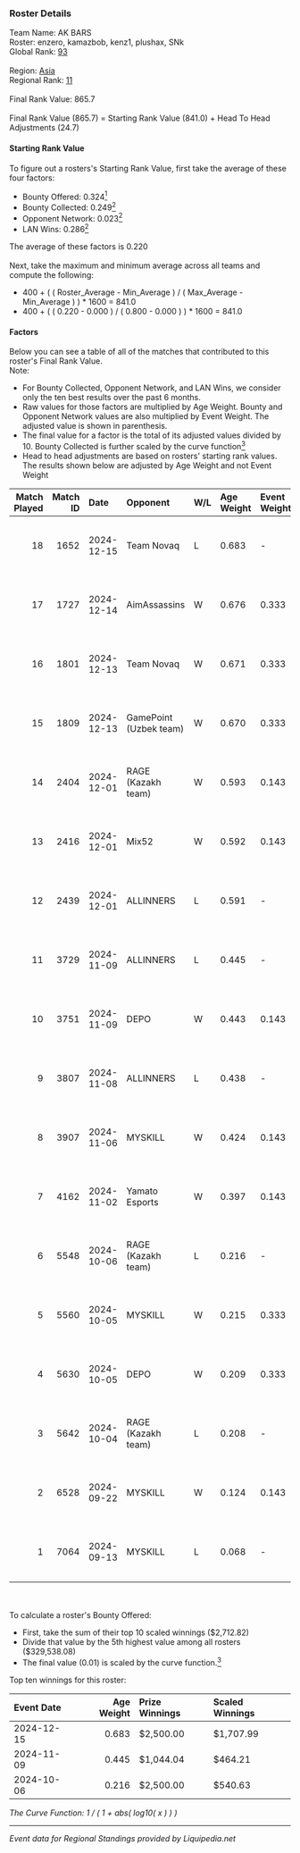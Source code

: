 ### Roster Details<br />
Team Name: AK BARS<br />
Roster: enzero, kamazbob, kenz1, plushax, SNk<br />
Global Rank: [93](../standings_global.md)<br />
<br />
Region: [Asia]( ../standings_asia.md)<br />
Regional Rank: [11]( ../standings_asia.md)<br />
<br />
Final Rank Value:  865.7<br />
<br />
Final Rank Value (865.7) = Starting Rank Value (841.0) + Head To Head Adjustments (24.7)<br />

#### Starting Rank Value<br />
To figure out a rosters's Starting Rank Value, first take the average of these four factors:<br />
- Bounty Offered: 0.324[<sup>1</sup>](#table2)
- Bounty Collected: 0.249[<sup>2</sup>](#table1)
- Opponent Network: 0.023[<sup>2</sup>](#table1)
- LAN Wins: 0.286[<sup>2</sup>](#table1)

The average of these factors is 0.220<br />
<br />
Next, take the maximum and minimum average across all teams and compute the following:<br />
- 400 + ( ( Roster_Average - Min_Average ) / ( Max_Average - Min_Average ) ) * 1600 = 841.0
- 400 + ( ( 0.220 - 0.000 ) / ( 0.800 - 0.000 ) ) * 1600 = 841.0


#### Factors<br />
Below you can see a table of all of the matches that contributed to this roster's Final Rank Value.<br />
Note:<br />

- For Bounty Collected, Opponent Network, and LAN Wins, we consider only the ten best results over the past 6 months.
- Raw values for those factors are multiplied by Age Weight. Bounty and Opponent Network values are also multiplied by Event Weight. The adjusted value is shown in parenthesis.
- The final value for a factor is the total of its adjusted values divided by 10. Bounty Collected is further scaled by the curve function[<sup>3</sup>](#curveFunction)
- Head to head adjustments are based on rosters' starting rank values. The results shown below are adjusted by Age Weight and not Event Weight
<span id="table1"></span><br />


| Match Played | Match ID | Date       | Opponent               | W/L | Age Weight | Event Weight | Bounty Collected | Opponent Network | LAN Wins  | H2H Adj. | Roster                                |
| -: | -: | :- | :- | :- | :- | :- | :- | :- | :- | -: | :- |
|           18 |     1652 | 2024-12-15 | Team Novaq             | L   | 0.683      | -            | -                | -                | -         |    -4.48 | enzero, kamazbob, kenz1, plushax, SNk |
|           17 |     1727 | 2024-12-14 | AimAssassins           | W   | 0.676      | 0.333        | 0.004 (0.001)    | 0.238 (0.054)    | 1 (0.676) |    13.19 | enzero, kamazbob, kenz1, plushax, SNk |
|           16 |     1801 | 2024-12-13 | Team Novaq             | W   | 0.671      | 0.333        | 0.030 (0.007)    | 0.393 (0.088)    | 1 (0.671) |    17.13 | enzero, kamazbob, kenz1, plushax, SNk |
|           15 |     1809 | 2024-12-13 | GamePoint (Uzbek team) | W   | 0.670      | 0.333        | -                | 0.038 (0.009)    | 1 (0.670) |     4.96 | enzero, kamazbob, kenz1, plushax, SNk |
|           14 |     2404 | 2024-12-01 | RAGE (Kazakh team)     | W   | 0.593      | 0.143        | 0.005 (0.000)    | 0.179 (0.015)    | 0 (0.000) |     8.63 | enzero, kamazbob, kenz1, plushax, SNk |
|           13 |     2416 | 2024-12-01 | Mix52                  | W   | 0.592      | 0.143        | 0.002 (0.000)    | 0.063 (0.005)    | 0 (0.000) |     7.38 | enzero, kamazbob, kenz1, plushax, SNk |
|           12 |     2439 | 2024-12-01 | ALLINNERS              | L   | 0.591      | -            | -                | -                | -         |   -12.38 | enzero, kamazbob, kenz1, plushax, SNk |
|           11 |     3729 | 2024-11-09 | ALLINNERS              | L   | 0.445      | -            | -                | -                | -         |    -9.06 | arun, enzero, kamazbob, kenz1, Yaqk   |
|           10 |     3751 | 2024-11-09 | DEPO                   | W   | 0.443      | 0.143        | 0.006 (0.000)    | 0.291 (0.018)    | 0 (0.000) |     5.77 | arun, enzero, kamazbob, kenz1, Yaqk   |
|            9 |     3807 | 2024-11-08 | ALLINNERS              | L   | 0.438      | -            | -                | -                | -         |    -9.14 | arun, enzero, kamazbob, kenz1, Yaqk   |
|            8 |     3907 | 2024-11-06 | MYSKILL                | W   | 0.424      | 0.143        | 0.002 (0.000)    | 0.127 (0.008)    | 0 (0.000) |     3.73 | arun, enzero, kamazbob, kenz1, Yaqk   |
|            7 |     4162 | 2024-11-02 | Yamato Esports         | W   | 0.397      | 0.143        | 0.000 (0.000)    | -                | 0 (0.000) |     1.74 | arun, enzero, kamazbob, kenz1, Yaqk   |
|            6 |     5548 | 2024-10-06 | RAGE (Kazakh team)     | L   | 0.216      | -            | -                | -                | -         |    -3.52 | enzero, kade0, kamazbob, kenz1, SNk   |
|            5 |     5560 | 2024-10-05 | MYSKILL                | W   | 0.215      | 0.333        | 0.002 (0.000)    | 0.127 (0.009)    | 1 (0.215) |     1.90 | enzero, kade0, kamazbob, kenz1, SNk   |
|            4 |     5630 | 2024-10-05 | DEPO                   | W   | 0.209      | 0.333        | 0.006 (0.000)    | 0.291 (0.020)    | 1 (0.209) |     2.71 | enzero, kade0, kamazbob, kenz1, SNk   |
|            3 |     5642 | 2024-10-04 | RAGE (Kazakh team)     | L   | 0.208      | -            | -                | -                | -         |    -3.43 | enzero, kade0, kamazbob, kenz1, SNk   |
|            2 |     6528 | 2024-09-22 | MYSKILL                | W   | 0.124      | 0.143        | 0.002 (0.000)    | 0.127 (0.002)    | -         |     1.09 | enzero, kade0, kamazbob, kenz1, SNk   |
|            1 |     7064 | 2024-09-13 | MYSKILL                | L   | 0.068      | -            | -                | -                | -         |    -1.56 | arun, enzero, kamazbob, kenz1, SNk    |

<br />
<span id="table2"></span><br />
To calculate a roster's Bounty Offered:<br />

- First, take the sum of their top 10 scaled winnings ($2,712.82)
- Divide that value by the 5th highest value among all rosters ($329,538.08)
- The final value (0.01) is scaled by the curve function.[<sup>3</sup>](#curveFunction)

Top ten winnings for this roster:<br />

| Event Date | Age Weight | Prize Winnings | Scaled Winnings |
| :- | -: | :- | :- |
| 2024-12-15 |      0.683 | $2,500.00      | $1,707.99       |
| 2024-11-09 |      0.445 | $1,044.04      | $464.21         |
| 2024-10-06 |      0.216 | $2,500.00      | $540.63         |


<span id="curveFunction"></span>_The Curve Function: 1 / ( 1 + abs( log10( x ) ) )_<br />

---
_Event data for Regional Standings provided by Liquipedia.net_<br />
